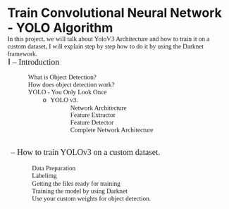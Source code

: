 # Train Convolutional Neural Network - YOLO Algorithm

In this project, we will talk about YoloV3 Architecture and how to train it on a custom dataset, I will explain step by step how to do it by using the Darknet framework.

<!DOCTYPE  html PUBLIC "-//W3C//DTD XHTML 1.0 Transitional//EN" "http://www.w3.org/TR/xhtml1/DTD/xhtml1-transitional.dtd">
<html xmlns="http://www.w3.org/1999/xhtml" xml:lang="en-us" lang="en-us"><head><meta http-equiv="Content-Type" content="text/html; charset=utf-8"/><title>Untitled</title><meta name="author" content="Itay Nave"/><style type="text/css"> * {margin:0; padding:0; text-indent:0; }
 .s1 { color: #202020; font-family:"Times New Roman", serif; font-style: normal; font-weight: normal; text-decoration: none; font-size: 14pt; }
 p { color: #202020; font-family:"Times New Roman", serif; font-style: normal; font-weight: normal; text-decoration: none; font-size: 11pt; margin:0pt; }
 li {display: block; }
 #l1 {padding-left: 0pt; }
 #l1> li>*:first-child:before {content: " "; color: #202020; font-family:Symbol, serif; font-style: normal; font-weight: normal; text-decoration: none; font-size: 11pt; }
 #l2 {padding-left: 0pt; }
 #l2> li>*:first-child:before {content: "o "; color: #202020; font-family:"Courier New", monospace; font-style: normal; font-weight: normal; text-decoration: none; font-size: 11pt; }
 #l3 {padding-left: 0pt; }
 #l3> li>*:first-child:before {content: " "; color: #202020; font-family:Wingdings; font-style: normal; font-weight: normal; text-decoration: none; font-size: 11pt; }
 li {display: block; }
 #l4 {padding-left: 0pt; }
 #l4> li>*:first-child:before {content: "" "; color: #202020; font-family:"Times New Roman", serif; font-style: normal; font-weight: normal; text-decoration: none; font-size: 14pt; }
 #l5 {padding-left: 0pt; }
 #l5> li>*:first-child:before {content: " "; color: #202020; font-family:Symbol, serif; font-style: normal; font-weight: normal; text-decoration: none; font-size: 11pt; }
</style></head><body><p class="s1" style="padding-left: 1pt;text-indent: 0pt;line-height: 15pt;text-align: left;">Ⅰ – Introduction</p><ul id="l1"><li><p style="padding-top: 1pt;padding-left: 42pt;text-indent: -18pt;line-height: 13pt;text-align: left;">What is Object Detection?</p></li><li><p style="padding-left: 42pt;text-indent: -18pt;line-height: 13pt;text-align: left;">How does object detection work?</p></li><li><p style="padding-left: 42pt;text-indent: -18pt;line-height: 13pt;text-align: left;">YOLO - You Only Look Once</p><ul id="l2"><li><p style="padding-left: 78pt;text-indent: -18pt;line-height: 13pt;text-align: left;">YOLO v3.</p><ul id="l3"><li><p style="padding-left: 114pt;text-indent: -18pt;line-height: 12pt;text-align: left;">Network Architecture</p></li><li><p style="padding-left: 114pt;text-indent: -18pt;line-height: 13pt;text-align: left;">Feature Extractor</p></li><li><p style="padding-left: 114pt;text-indent: -18pt;text-align: left;">Feature Detector</p></li><li><p style="padding-left: 114pt;text-indent: -18pt;text-align: left;">Complete Network Architecture</p></li></ul></li></ul></li></ul><p style="text-indent: 0pt;text-align: left;"><br/></p><ul id="l4"><li><p class="s1" style="padding-left: 18pt;text-indent: -12pt;text-align: left;">– How to train YOLOv3 on a custom dataset.</p><p style="text-indent: 0pt;text-align: left;"><br/></p><ul id="l5"><li><p style="padding-left: 42pt;text-indent: -18pt;line-height: 13pt;text-align: left;">Data Preparation</p></li><li><p style="padding-left: 42pt;text-indent: -18pt;line-height: 13pt;text-align: left;">Labelimg</p></li><li><p style="padding-left: 42pt;text-indent: -18pt;line-height: 13pt;text-align: left;">Getting the files ready for training</p></li><li><p style="padding-left: 42pt;text-indent: -18pt;line-height: 13pt;text-align: left;">Training the model by using Darknet</p></li><li><p style="padding-left: 42pt;text-indent: -18pt;line-height: 13pt;text-align: left;">Use your custom weights for object detection.</p></li></ul></li></ul></body></html>

